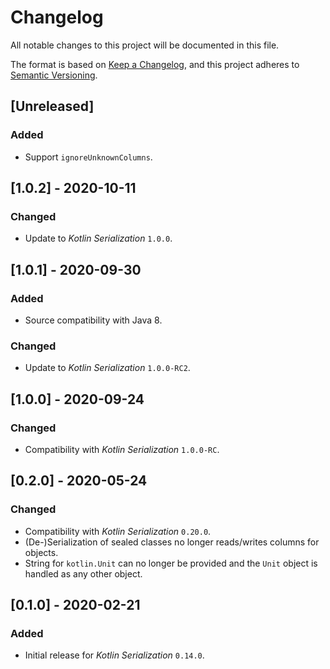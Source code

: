 # Changelog
All notable changes to this project will be documented in this file.

The format is based on [Keep a Changelog](https://keepachangelog.com/en/1.0.0/),
and this project adheres to [Semantic Versioning](https://semver.org/spec/v2.0.0.html).

## [Unreleased]
### Added
- Support `ignoreUnknownColumns`.

## [1.0.2] - 2020-10-11
### Changed
- Update to *Kotlin Serialization* `1.0.0`.

## [1.0.1] - 2020-09-30
### Added
- Source compatibility with Java 8.
### Changed
- Update to *Kotlin Serialization* `1.0.0-RC2`.

## [1.0.0] - 2020-09-24
### Changed
- Compatibility with *Kotlin Serialization* `1.0.0-RC`.

## [0.2.0] - 2020-05-24
### Changed
- Compatibility with *Kotlin Serialization* `0.20.0`.
- (De-)Serialization of sealed classes no longer reads/writes columns for objects.
- String for `kotlin.Unit` can no longer be provided and the `Unit` object is handled as any other object. 

## [0.1.0] - 2020-02-21
### Added
- Initial release for *Kotlin Serialization* `0.14.0`.
